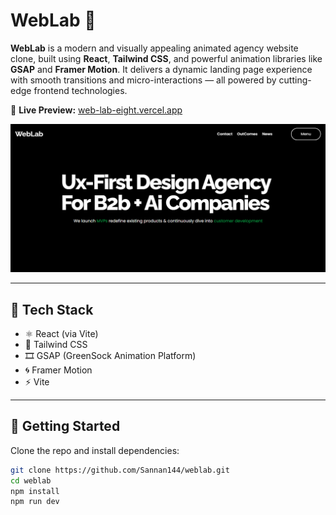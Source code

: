 # WebLab 🚀

**WebLab** is a modern and visually appealing animated agency website clone, built using **React**, **Tailwind CSS**, and powerful animation libraries like **GSAP** and **Framer Motion**. It delivers a dynamic landing page experience with smooth transitions and micro-interactions — all powered by cutting-edge frontend technologies.

🔗 **Live Preview:** [web-lab-eight.vercel.app](https://web-lab-eight.vercel.app/)

![Preview](./public/screenshots/weblab.png)

---

## 🧰 Tech Stack

- ⚛️ React (via Vite)
- 🎨 Tailwind CSS
- 🎞️ GSAP (GreenSock Animation Platform)
- 🌀 Framer Motion
- ⚡ Vite

---

## 🚀 Getting Started

Clone the repo and install dependencies:

```bash
git clone https://github.com/Sannan144/weblab.git
cd weblab
npm install
npm run dev
